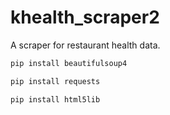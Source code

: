 # khealth_scraper2

A scraper for restaurant health data.

```bash
pip install beautifulsoup4
```

```bash
pip install requests
```

```bash
pip install html5lib
```